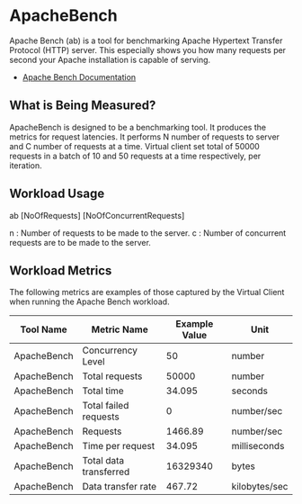 ﻿# ApacheBench
Apache Bench (ab) is a tool for benchmarking Apache Hypertext Transfer Protocol (HTTP) server. This especially shows you how many requests per second your Apache installation is capable of serving.

* [Apache Bench Documentation](https://httpd.apache.org/docs/2.4/programs/ab.html)

## What is Being Measured?
ApacheBench is designed to be a benchmarking tool. It produces the metrics for request latencies. It performs N number of requests to server and C number of requests at a time. Virtual client set total of 50000 requests in a batch of 10 and 50 requests at a time respectively, per iteration.

## Workload Usage
ab [NoOfRequests] [NoOfConcurrentRequests]

n : Number of requests to be made to the server.
c : Number of concurrent requests are to be made to the server.

## Workload Metrics
The following metrics are examples of those captured by the Virtual Client when running the Apache Bench workload.

| Tool Name   | Metric Name                                | Example Value | Unit            |
|-------------|--------------------------------------------|---------------|-----------------|
| ApacheBench | Concurrency Level                          | 50            | number          |
| ApacheBench | Total requests                             | 50000         | number          |
| ApacheBench | Total time			                       | 34.095        | seconds         |
| ApacheBench | Total failed requests			           | 0             | number/sec      |
| ApacheBench | Requests					               | 1466.89       | number/sec      |
| ApacheBench | Time per request						   | 34.095        | milliseconds    |
| ApacheBench | Total data transferred			           | 16329340      | bytes           |
| ApacheBench | Data transfer rate						   | 467.72        | kilobytes/sec   |